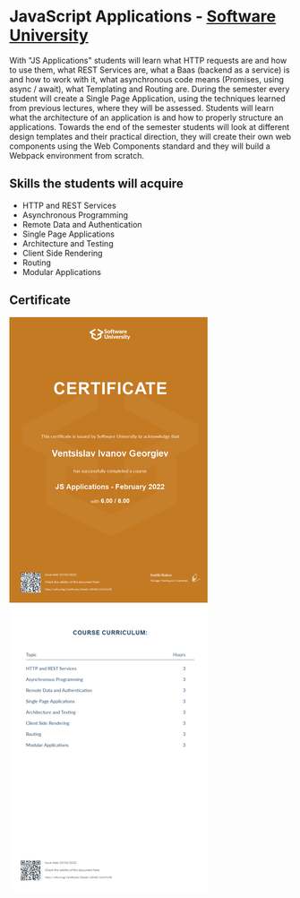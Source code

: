 # JavaScript Applications - [Software University](https://softuni.bg/)

With "JS Applications" students will learn what HTTP requests are and how to use them, what REST Services are, what a Baas (backend as a service) is and how to work with it, what asynchronous code means (Promises, using async / await), what Templating and Routing are. During the semester every student will create a Single Page Application, using the techniques learned from previous lectures, where they will be assessed. Students will learn what the architecture of an application is and how to properly structure an applications. Towards the end of the semester students will look at different design templates and their practical direction, they will create their own web components using the Web Components standard and they will build a Webpack environment from scratch.

## Skills the students will acquire

- HTTP and REST Services
- Asynchronous Programming
- Remote Data and Authentication
- Single Page Applications
- Architecture and Testing
- Client Side Rendering
- Routing
- Modular Applications

## Certificate

 ![JS Certificate - Ventsislav Georgiev](/assets/js-applications.jpeg)